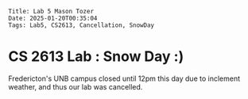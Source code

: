     Title: Lab 5 Mason Tozer
    Date: 2025-01-20T00:35:04
    Tags: Lab5, CS2613, Cancellation, SnowDay
# CS 2613 Lab : Snow Day :)

Fredericton's UNB campus closed until 12pm this day due to inclement weather, and thus our lab was cancelled.

<!-- more -->

